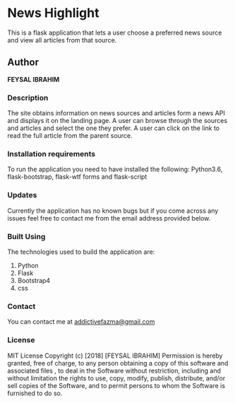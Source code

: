 # News Highlight
This is a flask application that lets a user choose a preferred news source and view all  articles from that source.

## Author
**FEYSAL IBRAHIM**

### Description

The site obtains information on news sources and articles form a news API and displays it on the landing page. A user can browse through the sources and articles and select the one they prefer. A user can click on the link to read the full article from the parent source.




### Installation requirements
To run the application you need to have installed the following: Python3.6, flask-bootstrap, flask-wtf forms and flask-script


### Updates
Currently the application has no known bugs but if you come across any issues feel free to contact me from the email address provided below.


### Built Using
The technologies used to build the application are:
1. Python
2. Flask
3. Bootstrap4
4. css


### Contact
You can contact me at addictivefazma@gmail.com

### License

MIT License Copyright (c) [2018] [FEYSAL IBRAHIM] Permission is hereby granted, free of charge, to any person obtaining a copy of this software and associated files , to deal in the Software without restriction, including and without limitation the rights to use, copy, modify, publish, distribute, and/or sell copies of the Software, and to permit persons to whom the Software is furnished to do so.




